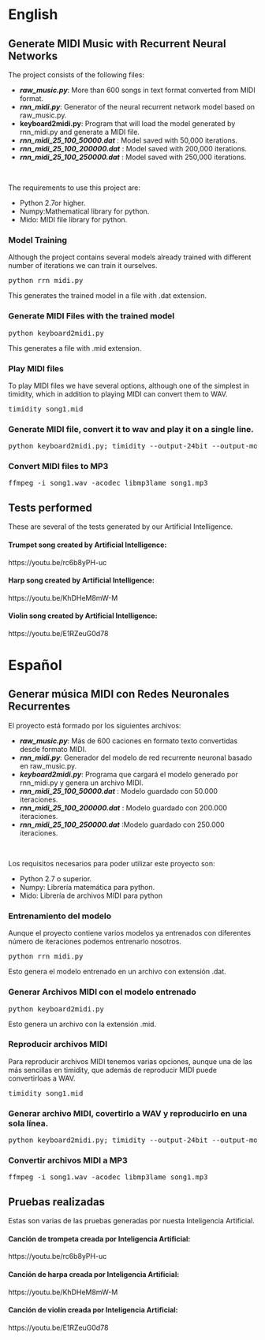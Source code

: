English
=======
<h2>Generate MIDI Music with Recurrent Neural Networks</h2>

The project consists of the following files:
<ul>
 	<li><em><strong>raw_music.py</strong></em>: More than 600 songs in text format converted from MIDI format.</li>
 	<li><em><strong>rnn_midi.py</strong></em>: Generator of the neural recurrent network model based on raw_music.py.</li>
 	<li><strong>keyboard2midi.py</strong>: Program that will load the model generated by rnn_midi.py and generate a MIDI file.</li>
 	<li><strong><em>rnn_midi_25_100_50000.dat</em></strong> : Model saved with 50,000 iterations.</li>
 	<li><strong><em>rnn_midi_25_100_200000.dat</em></strong> : Model saved with 200,000 iterations.</li>
 	<li><strong><em>rnn_midi_25_100_250000.dat</em></strong> : Model saved with 250,000 iterations.</li>
</ul>
&nbsp;

The requirements to use this project are:
<ul>
 	<li>Python 2.7or higher.</li>
 	<li>Numpy:Mathematical library for python.</li>
 	<li>Mido: MIDI file library for python.</li>
</ul>
<h3>Model Training</h3>
Although the project contains several models already trained with different number of iterations we can train it ourselves.
<pre class="brush: bash">python rrn_midi.py</pre>
This generates the trained model in a file with .dat extension.
<h3>Generate MIDI Files with the trained model</h3>
<pre class="brush: bash">python keyboard2midi.py</pre>
This generates a file with .mid extension.
<h3>Play MIDI files</h3>
To play MIDI files we have several options, although one of the simplest in timidity, which in addition to playing MIDI can convert them to WAV.
<pre class="brush: bash">timidity song1.mid</pre>
<h3>Generate MIDI file, convert it to wav and play it on a single line.</h3>
<pre class="brush: bash">python keyboard2midi.py; timidity --output-24bit --output-mono -A120 song1.mid -Ow -o song1.wav; aplay song1.wav</pre>
<h3>Convert MIDI files to MP3</h3>
<pre class="brush: bash">ffmpeg -i song1.wav -acodec libmp3lame song1.mp3</pre>
<h2></h2>
<h2>Tests performed</h2>
These are several of the tests generated by our Artificial Intelligence.
<h4>Trumpet song created by Artificial Intelligence:</h4>
https://youtu.be/rc6b8yPH-uc
<h4>Harp song created by Artificial Intelligence:</h4>
https://youtu.be/KhDHeM8mW-M
<h4>Violin song created by Artificial Intelligence:</h4>
https://youtu.be/E1RZeuG0d78

Español
=======

<h2>Generar música MIDI con Redes Neuronales Recurrentes</h2>

El proyecto está formado por los siguientes archivos:
<ul>
 	<li><em><strong>raw_music.py</strong></em>: Más de 600 caciones en formato texto convertidas desde formato MIDI.</li>
 	<li><em><strong>rnn_midi.py</strong></em>: Generador del modelo de red recurrente neuronal basado en raw_music.py.</li>
 	<li><strong><em>keyboard2midi.py</strong></em>: Programa que cargará el modelo generado por rnn_midi.py y genera un archivo MIDI.</li>
 	<li><strong><em>rnn_midi_25_100_50000.dat</em></strong> : Modelo guardado con 50.000 iteraciones.</li>
 	<li><strong><em>rnn_midi_25_100_200000.dat</em></strong> : Modelo guardado con 200.000 iteraciones.</li>
 	<li><strong><em>rnn_midi_25_100_250000.dat</em></strong> :Modelo guardado con 250.000 iteraciones.</li>
</ul>
&nbsp;

Los requisitos necesarios para poder utilizar este proyecto son:
<ul>
 	<li>Python 2.7 o superior.</li>
 	<li>Numpy: Librería matemática para python.</li>
 	<li>Mido: Librería de archivos MIDI para python</li>
</ul>
<h3>Entrenamiento del modelo</h3>
Aunque el proyecto contiene varios modelos ya entrenados con diferentes número de iteraciones podemos entrenarlo nosotros.
<pre class="brush: bash">python rrn_midi.py</pre>
Esto genera el modelo entrenado en un archivo con extensión .dat.
<h3>Generar Archivos MIDI con el modelo entrenado</h3>
<pre class="brush: bash">python keyboard2midi.py</pre>
Esto genera un archivo con la extensión .mid.
<h3>Reproducir archivos MIDI</h3>
Para reproducir archivos MIDI tenemos varias opciones, aunque una de las más sencillas en timidity, que además de reproducir MIDI puede convertirloas a WAV.
<pre class="brush: bash">timidity song1.mid</pre>
<h3>Generar archivo MIDI, covertirlo a WAV y reproducirlo en una sola línea.</h3>
<pre class="brush: bash">python keyboard2midi.py; timidity --output-24bit --output-mono -A120 song1.mid -Ow -o song1.wav; aplay song1.wav</pre>
<h3>Convertir archivos MIDI a MP3</h3>
<pre class="brush: bash">ffmpeg -i song1.wav -acodec libmp3lame song1.mp3</pre>
<h2></h2>
<h2>Pruebas realizadas</h2>
Estas son varias de las pruebas generadas por nuesta Inteligencia Artificial.
<h4>Canción de trompeta creada por Inteligencia Artificial:</h4>
https://youtu.be/rc6b8yPH-uc
<h4>Canción de harpa creada por Inteligencia Artificial:</h4>
https://youtu.be/KhDHeM8mW-M
<h4>Canción de violín creada por Inteligencia Artificial:</h4>
https://youtu.be/E1RZeuG0d78
